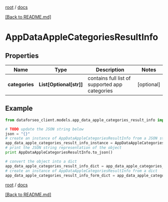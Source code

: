 [root](./../ "root") / [docs](./ "docs")

[[Back to README.md]](./../README.md "[Back to README.md]")

# AppDataAppleCategoriesResultInfo

## Properties

Name | Type | Description | Notes
------------ | ------------- | ------------- | -------------
**categories** | **List[Optional[str]]** | contains full list of supported app categories | [optional]

## Example

```python
from dataforseo_client.models.app_data_apple_categories_result_info import AppDataAppleCategoriesResultInfo

# TODO update the JSON string below
json = "{}"
# create an instance of AppDataAppleCategoriesResultInfo from a JSON string
app_data_apple_categories_result_info_instance = AppDataAppleCategoriesResultInfo.from_json(json)
# print the JSON string representation of the object
print AppDataAppleCategoriesResultInfo.to_json()

# convert the object into a dict
app_data_apple_categories_result_info_dict = app_data_apple_categories_result_info_instance.to_dict()
# create an instance of AppDataAppleCategoriesResultInfo from a dict
app_data_apple_categories_result_info_form_dict = app_data_apple_categories_result_info.from_dict(app_data_apple_categories_result_info_dict)
```

  

[root](./../ "root") / [docs](./ "docs")

[[Back to README.md]](./../README.md "[Back to README.md]")